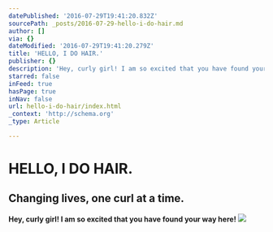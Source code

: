 ```yaml
---
datePublished: '2016-07-29T19:41:20.832Z'
sourcePath: _posts/2016-07-29-hello-i-do-hair.md
author: []
via: {}
dateModified: '2016-07-29T19:41:20.279Z'
title: 'HELLO, I DO HAIR.'
publisher: {}
description: 'Hey, curly girl! I am so excited that you have found your way here!'
starred: false
inFeed: true
hasPage: true
inNav: false
url: hello-i-do-hair/index.html
_context: 'http://schema.org'
_type: Article

---
```

# HELLO, I DO HAIR.

## Changing lives, one curl at a time.

**Hey, curly girl! I am so excited that you have found your way here!**
![](https://the-grid-user-content.s3-us-west-2.amazonaws.com/bb055897-ef3f-403f-9cc0-8691d8801383.gif)